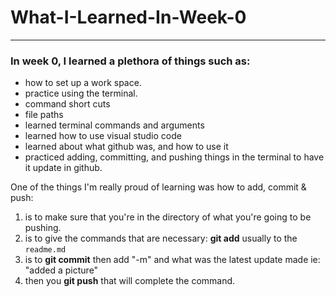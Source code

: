 # What-I-Learned-In-Week-0
---
### In week 0, I learned a plethora of things such as:
*  how to set up a work space.
*  practice using the terminal.
*  command short cuts
*  file paths  
*  learned terminal commands and arguments
*  learned how to use visual studio code
*  learned about what github was, and how to use it
*  practiced adding, committing, and pushing things in the terminal to have it update in github.


One of the things I'm really proud of learning was how to add, commit & push:

1. is to make sure that you're in the directory of what you're going to be pushing.
2. is to give the commands that are necessary: **git add** usually to the `readme.md`
3. is to **git commit** then add "-m" and what was the latest update made ie: "added a picture"
4. then you **git push** that will complete the command.            